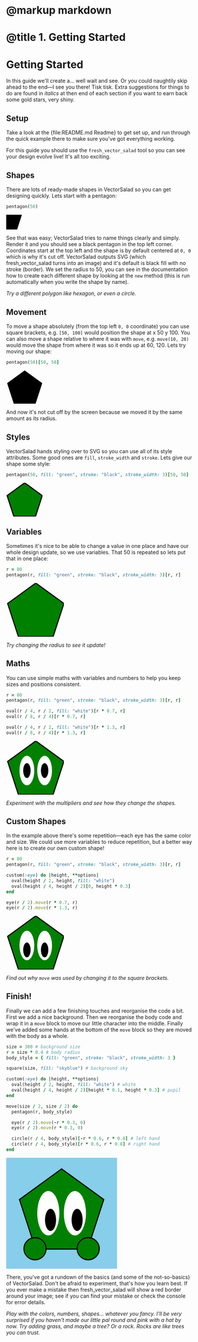 # @markup markdown
# @title 1. Getting Started

# Getting Started

In this guide we'll create a... well wait and see. Or you could naughtily skip ahead to the end—I see you there! Tisk tisk. Extra suggestions for things to do are found in _italics_ at then end of each section if you want to earn back some gold stars, very shiny.

## Setup ##

Take a look at the {file:README.md Readme} to get set up, and run through the quick example there to make sure you've got everything working. 

For this guide you should use the `fresh_vector_salad` tool so you can see your design evolve live! It's all too exciting.

## Shapes ##

There are lots of ready-made shapes in VectorSalad so you can get designing quickly. Lets start with a pentagon:

```ruby
pentagon(50)
```


<svg version="1.1"
     xmlns="http://www.w3.org/2000/svg"
     width="47.55282581"
     height="40.45084972">
<path d="M -29.38926261 40.45084972 L -47.55282581 -15.45084972 L 0.0 -50.0 L 47.55282581 -15.45084972 L 29.38926261 40.45084972 Z"/>
</svg>

See that was easy; VectorSalad tries to name things clearly and simply. Render it and you should see a black pentagon in the top left corner. Coordinates start at the top left and the shape is by default centered at `0, 0` which is why it's cut off. VectorSalad outputs SVG (which fresh_vector_salad turns into an image) and it's default is black fill with no stroke (border). We set the radius to 50, you can see in the documentation how to create each different shape by looking at the `new` method (this is run automatically when you write the shape by name).

_Try a different polygon like hexagon, or even a circle._

## Movement ##

To move a shape absolutely (from the top left `0, 0` coordinate) you can use square brackets, e.g. `[50, 100]` would position the shape at x 50 y 100. You can also move a shape relative to where it was with `move`, e.g. `move(10, 20)` would move the shape from where it was so it ends up at 60, 120. Lets try moving our shape:

```ruby
pentagon(50)[50, 50]
```


<svg version="1.1"
     xmlns="http://www.w3.org/2000/svg"
     width="97.55282581"
     height="90.45084972">
<path d="M 20.61073739 90.45084972 L 2.44717419 34.54915028 L 50.0 0.0 L 97.55282581 34.54915028 L 79.38926261 90.45084972 Z"/>
</svg>

And now it's not cut off by the screen because we moved it by the same amount as its radius.

## Styles ##

VectorSalad hands styling over to SVG so you can use all of its style attributes. Some good ones are `fill`, `stroke_width` and `stroke`. Lets give our shape some style:

```ruby
pentagon(50, fill: "green", stroke: "black", stroke_width: 3)[50, 50]
```


<svg version="1.1"
     xmlns="http://www.w3.org/2000/svg"
     width="97.55282581"
     height="90.45084972">
<path d="M 20.61073739 90.45084972 L 2.44717419 34.54915028 L 50.0 0.0 L 97.55282581 34.54915028 L 79.38926261 90.45084972 Z" fill="green" stroke="black" stroke-width="3"/>
</svg>

## Variables ##

Sometimes it's nice to be able to change a value in one place and have our whole design update, so we use variables. That 50 is repeated so lets put that in one place:

```ruby
r = 80
pentagon(r, fill: "green", stroke: "black", stroke_width: 3)[r, r]
```


<svg version="1.1"
     xmlns="http://www.w3.org/2000/svg"
     width="156.0845213"
     height="144.72135955">
<path d="M 32.97717982 144.72135955 L 3.9154787 55.27864045 L 80.0 0.0 L 156.0845213 55.27864045 L 127.02282018 144.72135955 Z" fill="green" stroke="black" stroke-width="3"/>
</svg>

_Try changing the radius to see it update!_

## Maths ##

You can use simple maths with variables and numbers to help you keep sizes and positions consistent.

```ruby
r = 80
pentagon(r, fill: "green", stroke: "black", stroke_width: 3)[r, r]

oval(r / 4, r / 2, fill: "white")[r * 0.7, r]
oval(r / 8, r / 4)[r * 0.7, r]

oval(r / 4, r / 2, fill: "white")[r * 1.3, r]
oval(r / 8, r / 4)[r * 1.3, r]
```


<svg version="1.1"
     xmlns="http://www.w3.org/2000/svg"
     width="156.0845213"
     height="144.72135955">
<path d="M 32.97717982 144.72135955 L 3.9154787 55.27864045 L 80.0 0.0 L 156.0845213 55.27864045 L 127.02282018 144.72135955 Z" fill="green" stroke="black" stroke-width="3"/>
<ellipse cx="56.0" cy="80" rx="20" ry="40" fill="white"/>
<ellipse cx="56.0" cy="80" rx="10" ry="20"/>
<ellipse cx="104.0" cy="80" rx="20" ry="40" fill="white"/>
<ellipse cx="104.0" cy="80" rx="10" ry="20"/>
</svg>

_Experiment with the multipliers and see how they change the shapes._

## Custom Shapes ##

In the example above there's some repetition—each eye has the same color and size. We could use more variables to reduce repetition, but a better way here is to create our own custom shape!

```ruby
r = 80
pentagon(r, fill: "green", stroke: "black", stroke_width: 3)[r, r]

custom(:eye) do |height, **options|
  oval(height / 2, height, fill: "white")
  oval(height / 4, height / 2)[0, height * 0.3]
end

eye(r / 2).move(r * 0.7, r)
eye(r / 2).move(r * 1.3, r)
```


<svg version="1.1"
     xmlns="http://www.w3.org/2000/svg"
     width="156.0845213"
     height="144.72135955">
<path d="M 32.97717982 144.72135955 L 3.9154787 55.27864045 L 80.0 0.0 L 156.0845213 55.27864045 L 127.02282018 144.72135955 Z" fill="green" stroke="black" stroke-width="3"/>
<ellipse cx="56.0" cy="80" rx="20" ry="40" fill="white"/>
<ellipse cx="56.0" cy="92.0" rx="10" ry="20"/>
<ellipse cx="104.0" cy="80" rx="20" ry="40" fill="white"/>
<ellipse cx="104.0" cy="92.0" rx="10" ry="20"/>
</svg>

_Find out why `move` was used by changing it to the square brackets._

## Finish! ##

Finally we can add a few finishing touches and reorganise the code a bit. First we add a nice background. Then we reorganise the body code and wrap it in a `move` block to move our little character into the middle. Finally we've added some hands at the bottom of the `move` block so they are moved with the body as a whole.

```ruby
size = 300 # background size
r = size * 0.4 # body radius
body_style = { fill: "green", stroke: "black", stroke_width: 3 }

square(size, fill: "skyblue") # background sky

custom(:eye) do |height, **options|
  oval(height / 2, height, fill: "white") # white
  oval(height / 4, height / 2)[height * 0.1, height * 0.3] # pupil
end

move(size / 2, size / 2) do
  pentagon(r, body_style)

  eye(r / 2).move(-r * 0.3, 0)
  eye(r / 2).move(r * 0.3, 0)

  circle(r / 4, body_style)[-r * 0.6, r * 0.8] # left hand
  circle(r / 4, body_style)[r * 0.6, r * 0.8] # right hand
end
```


<svg version="1.1"
     xmlns="http://www.w3.org/2000/svg"
     width="300"
     height="300">
<rect x="0" y="0" width="300" height="300" fill="skyblue"/>
<path d="M 79.46576972 247.08203932 L 35.87321804 112.91796068 L 150.0 30.0 L 264.12678196 112.91796068 L 220.53423028 247.08203932 Z" fill="green" stroke="black" stroke-width="3"/>
<ellipse cx="114.0" cy="150" rx="30.0" ry="60.0" fill="white"/>
<ellipse cx="120.0" cy="168.0" rx="15.0" ry="30.0"/>
<ellipse cx="186.0" cy="150" rx="30.0" ry="60.0" fill="white"/>
<ellipse cx="192.0" cy="168.0" rx="15.0" ry="30.0"/>
<circle cx="78.0" cy="246.0" r="30.0" fill="green" stroke="black" stroke-width="3"/>
<circle cx="222.0" cy="246.0" r="30.0" fill="green" stroke="black" stroke-width="3"/>
</svg>

There, you've got a rundown of the basics (and some of the not-so-basics) of VectorSalad. Don't be afraid to experiment, that's how you learn best. If you ever make a mistake then fresh_vector_salad will show a red border around your image; see if you can find your mistake or check the console for error details.

_Play with the colors, numbers, shapes... whatever you fancy. I'll be very surprised if you haven't made our little pal round and pink with a hat by now. Try adding grass, and maybe a tree? Or a rock. Rocks are like trees you can trust._
